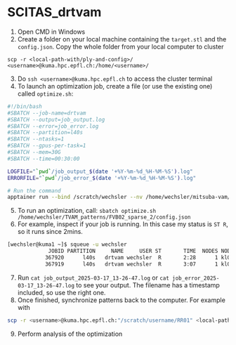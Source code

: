 # SCITAS_drtvam

1. Open CMD in Windows
2. Create a folder on your local machine containing the `target.stl` and the `config.json`. Copy the whole folder from your local computer to cluster
```
scp -r <local-path-with/ply-and-config>/ <username>@kuma.hpc.epfl.ch:/home/<username>/
```
3. Do `ssh <username>@kuma.hpc.epfl.ch` to access the cluster terminal
4. To launch an optimization job, create a file (or use the existing one) called `optimize.sh`:
```bash
#!/bin/bash
#SBATCH --job-name=drtvam
#SBATCH --output=job_output.log
#SBATCH --error=job_error.log
#SBATCH --partition=l40s
#SBATCH --ntasks=1
#SBATCH --gpus-per-task=1
#SBATCH --mem=30G
#SBATCH --time=00:30:00

LOGFILE="`pwd`/job_output_$(date '+%Y-%m-%d_%H-%M-%S').log"
ERRORFILE="`pwd`/job_error_$(date '+%Y-%m-%d_%H-%M-%S').log"

# Run the command
apptainer run --bind /scratch/wechsler --nv /home/wechsler/mitsuba-vam/container_pip.sif drtvam $1 > "$LOGFILE" 2> "$ERRORFILE"
```
5. To run an optimization, call: `sbatch optimize.sh /home/wechsler/TVAM_patterns/FVB02_sparse_2/config.json`
6. For example, inspect if your job is running. In this case my status is `ST R`, so it runs since 2mins.
```bash
[wechsler@kuma1 ~]$ squeue -u wechsler
             JOBID PARTITION     NAME     USER ST       TIME  NODES NODELIST(REASON)
            367920      l40s   drtvam wechsler  R       2:28      1 kl001
            367919      l40s   drtvam wechsler  R       3:07      1 kl001
```
7. Run `cat job_output_2025-03-17_13-26-47.log` or `cat job_error_2025-03-17_13-26-47.log` to see your output. The filename has a timestamp included, so use the right one.
8. Once finished, synchronize patterns back to the computer. For example with
```bash
scp -r <username>@kuma.hpc.epfl.ch:"/scratch/username/RR01" <local-path>/<where-you-want>
```
9. Perform analysis of the optimization
